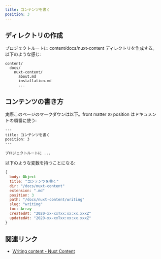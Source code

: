 ```yaml
---
title: コンテンツを書く
position: 3
---
```


## ディレクトリの作成

プロジェクトルートに content/docs/nuxt-content ディレクトリを作成する。以下のような感じ:

```
content/
  docs/
    nuxt-content/
      about.md
      installation.md
      ...
```

## コンテンツの書き方

実際このページのマークダウンは以下。front matter の position はドキュメントの順番に使う:

```[content/docs/nuxt-content/wrting.md]
---
title: コンテンツを書く
position: 3
---

プロジェクトルートに ...
```


以下のような変数を持つことになる:

```js
{
  body: Object
  title: "コンテンツを書く"
  dir: "/docs/nuxt-content"
  extension: ".md"
  position: 3
  path: "/docs/nuxt-content/writing"
  slug: "writing"
  toc: Array
  createdAt: "2020-xx-xxTxx:xx:xx.xxxZ"
  updatedAt: "2020-xx-xxTxx:xx:xx.xxxZ"
}
```

## 関連リンク

- [Writing content - Nuxt Content](https://content.nuxtjs.org/writing/)
